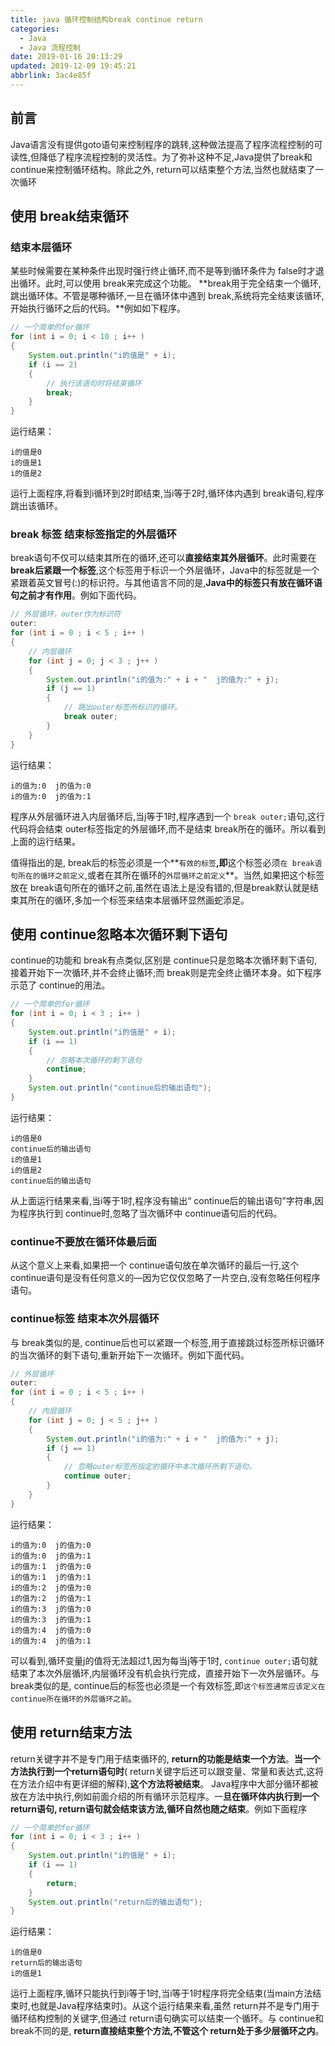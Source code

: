 ```yaml
---
title: java 循环控制结构break continue return
categories: 
  - Java
  - Java 流程控制
date: 2019-01-16 20:13:29
updated: 2019-12-09 19:45:21
abbrlink: 3ac4e85f
---
```

## 前言 ##
Java语言没有提供goto语句来控制程序的跳转,这种做法提高了程序流程控制的可读性,但降低了程序流程控制的灵活性。为了弥补这种不足,Java提供了break和 continue来控制循环结构。除此之外, return可以结束整个方法,当然也就结束了一次循环
## 使用 break结束循环 ##
### 结束本层循环 ###
某些时候需要在某种条件出现时强行终止循环,而不是等到循环条件为 false时才退出循环。此时,可以使用 break来完成这个功能。 **break用于完全结束一个循环,跳出循环体。不管是哪种循环,一旦在循环体中遇到 break,系统将完全结東该循环,开始执行循环之后的代码。**例如如下程序。
```java
// 一个简单的for循环
for (int i = 0; i < 10 ; i++ )
{
    System.out.println("i的值是" + i);
    if (i == 2)
    {
        // 执行该语句时将结束循环
        break;
    }
}
```
运行结果：
```
i的值是0
i的值是1
i的值是2
```
运行上面程序,将看到i循环到2时即结束,当i等于2时,循环体内遇到 break语句,程序跳出该循环。

### break 标签 结束标签指定的外层循环 ###
break语句不仅可以结束其所在的循环,还可以**直接结束其外层循环**。此时需要在 **break后紧跟一个标签**,这个标签用于标识一个外层循环，Java中的标签就是一个紧跟着英文冒号(:)的标识符。与其他语言不同的是,**Java中的标签只有放在循环语句之前才有作用**。例如下面代码。
```java
// 外层循环，outer作为标识符
outer:
for (int i = 0 ; i < 5 ; i++ )
{
    // 内层循环
    for (int j = 0; j < 3 ; j++ )
    {
        System.out.println("i的值为:" + i + "  j的值为:" + j);
        if (j == 1)
        {
            // 跳出outer标签所标识的循环。
            break outer;
        }
    }
}
```
运行结果：
```
i的值为:0  j的值为:0
i的值为:0  j的值为:1
```
程序从外层循环进入内层循环后,当j等于1时,程序遇到一个 `break outer;`语句,这行代码将会结束 outer标签指定的外层循环,而不是结束 break所在的循环。所以看到上面的运行结果。

值得指出的是, break后的标签必须是一个**`有效的标签`**,即**这个标签必须`在 break语句所在的循环之前定义`,或者在其所在循环的`外层循环之前定义`**。当然,如果把这个标签放在 break语句所在的循环之前,虽然在语法上是没有错的,但是break默认就是结束其所在的循环,多加一个标签来结束本层循环显然画蛇添足。
## 使用 continue忽略本次循环剩下语句 ##
continue的功能和 break有点类似,区别是 continue只是忽略本次循环剩下语句,接着开始下一次循环,并不会终止循环;而 break则是完全终止循环本身。如下程序示范了 continue的用法。
```java
// 一个简单的for循环
for (int i = 0; i < 3 ; i++ )
{
    System.out.println("i的值是" + i);
    if (i == 1)
    {
        // 忽略本次循环的剩下语句
        continue;
    }
    System.out.println("continue后的输出语句");
}
```
运行结果：
```
i的值是0
continue后的输出语句
i的值是1
i的值是2
continue后的输出语句
```
从上面运行结果来看,当i等于1时,程序没有输出“ continue后的输出语句”字符串,因为程序执行到 continue时,忽略了当次循环中 continue语句后的代码。
### continue不要放在循环体最后面 ###
从这个意义上来看,如果把一个 continue语句放在单次循环的最后一行,这个 continue语句是没有任何意义的—因为它仅仅忽略了一片空白,没有忽略任何程序语句。
### continue标签 结束本次外层循环 ###
与 break类似的是, continue后也可以紧跟一个标签,用于直接跳过标签所标识循环的当次循环的剩下语句,重新开始下一次循环。例如下面代码。
```java
// 外层循环
outer:
for (int i = 0 ; i < 5 ; i++ )
{
    // 内层循环
    for (int j = 0; j < 5 ; j++ )
    {
        System.out.println("i的值为:" + i + "  j的值为:" + j);
        if (j == 1)
        {
            // 忽略outer标签所指定的循环中本次循环所剩下语句。
            continue outer;
        }
    }
}
```
运行结果：
```
i的值为:0  j的值为:0
i的值为:0  j的值为:1
i的值为:1  j的值为:0
i的值为:1  j的值为:1
i的值为:2  j的值为:0
i的值为:2  j的值为:1
i的值为:3  j的值为:0
i的值为:3  j的值为:1
i的值为:4  j的值为:0
i的值为:4  j的值为:1
```
可以看到,循环变量j的值将无法超过1,因为每当j等于1时, `continue outer;`语句就结束了本次外层循环,内层循环没有机会执行完成，直接开始下一次外层循环。与 break类似的是, continue后的标签也必须是一个有效标签,即`这个标签通常应该定义在 continue所在循环的外层循环之前`。
## 使用 return结束方法 ##
return关键字并不是专门用于结束循环的, **return的功能是结束一个方法**。**当一个方法执行到一个return语句时**( return关键字后还可以跟变量、常量和表达式,这将在方法介绍中有更详细的解释),**这个方法将被结束**。
Java程序中大部分循环都被放在方法中执行,例如前面介绍的所有循环示范程序。一**旦在循环体内执行到一个 return语句, return语句就会结束该方法,循环自然也随之结束**。例如下面程序
```java
// 一个简单的for循环
for (int i = 0; i < 3 ; i++ )
{
    System.out.println("i的值是" + i);
    if (i == 1)
    {
        return;
    }
    System.out.println("return后的输出语句");
}
```
运行结果：
```
i的值是0
return后的输出语句
i的值是1
```
运行上面程序,循环只能执行到i等于1时,当i等于1时程序将完全结束(当main方法结束时,也就是Java程序结束时)。从这个运行结果来看,虽然 return并不是专门用于循环结构控制的关键字,但通过 return语句确实可以结束一个循环。与 continue和 break不同的是, **return直接结束整个方法,不管这个 return处于多少层循环之内**。